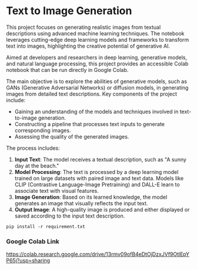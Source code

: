 # Text to Image Generation

This project focuses on generating realistic images from textual descriptions using advanced machine learning techniques. The notebook leverages cutting-edge deep learning models and frameworks to transform text into images, highlighting the creative potential of generative AI.

Aimed at developers and researchers in deep learning, generative models, and natural language processing, this project provides an accessible Colab notebook that can be run directly in Google Colab.

The main objective is to explore the abilities of generative models, such as GANs (Generative Adversarial Networks) or diffusion models, in generating images from detailed text descriptions. Key components of the project include:

- Gaining an understanding of the models and techniques involved in text-to-image generation.
- Constructing a pipeline that processes text inputs to generate corresponding images.
- Assessing the quality of the generated images.


The process includes:

1. **Input Text**: The model receives a textual description, such as "A sunny day at the beach."
2. **Model Processing**: The text is processed by a deep learning model trained on large datasets with paired image and text data. Models like CLIP (Contrastive Language-Image Pretraining) and DALL-E learn to associate text with visual features.
3. **Image Generation**: Based on its learned knowledge, the model generates an image that visually reflects the input text.
4. **Output Image**: A high-quality image is produced and either displayed or saved according to the input text description.

```Code
pip install -r requirement.txt
```

### Google Colab Link

https://colab.research.google.com/drive/13rmv09ofB4eDtOjDzxJVf9OtlEpYP65j?usp=sharing
